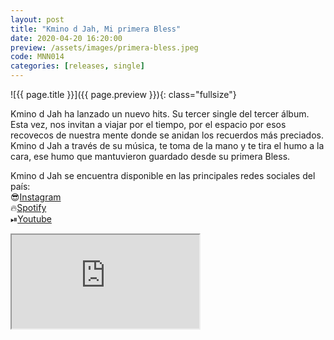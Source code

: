 ```yaml
---
layout: post
title: "Kmino d Jah, Mi primera Bless"
date: 2020-04-20 16:20:00
preview: /assets/images/primera-bless.jpeg
code: MNN014
categories: [releases, single]
---
```


![{{ page.title }}]({{ page.preview }}){: class="fullsize"}

Kmino d Jah ha lanzado un nuevo hits. Su tercer single del tercer álbum. Esta vez, nos invitan a viajar por el tiempo, por el espacio por esos recovecos de nuestra mente donde se anidan los recuerdos más preciados. Kmino d Jah a través de su música, te toma de la mano y te tira el humo a la cara, ese humo que mantuvieron guardado desde su primera Bless.

Kmino d Jah se encuentra disponible en las principales redes sociales del país:
<br>😎[Instagram](https://www.instagram.com/kminodjah/)
<br>🔥[Spotify](https://open.spotify.com/artist/41IYMAZHIqnwRv3hWza1Gq)
<br>⏯[Youtube](https://www.youtube.com/user/mananarecords)

<div class="youtube-wrapper">
  <iframe src="https://www.youtube.com/embed/HJi9y-lKvk0" allowfullscreen></iframe>
</div>
